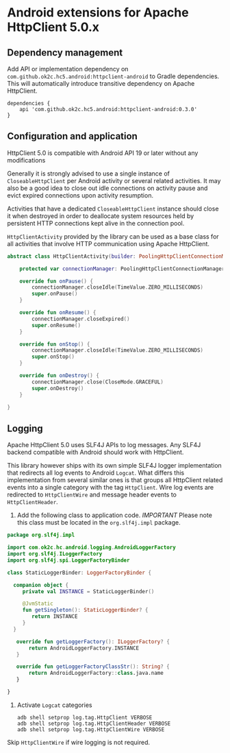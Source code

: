 # Android extensions for Apache HttpClient 5.0.x

## Dependency management

Add API or implementation dependency on `com.github.ok2c.hc5.android:httpclient-android` 
to Gradle dependencies. This will automatically introduce transitive dependency on 
Apache HttpClient.

```
dependencies {
    api 'com.github.ok2c.hc5.android:httpclient-android:0.3.0'
}

```

## Configuration and application

HttpClient 5.0 is compatible with Android API 19 or later without any modifications 

Generally it is strongly advised to use a single instance of `CloseableHttpClient` per Android
activity or several related activities. It may also be a good idea to close out idle connections
on activity pause and evict expired connections upon activity resumption. 

Activities that have a dedicated `CloseableHttpClient` instance should close it when destroyed
in order to deallocate system resources held by persistent HTTP connections kept alive in 
the connection pool.

`HttpClientActivity` provided by the library can be used as a base class for all activities that
involve HTTP communication using Apache HttpClient.

```kotlin
abstract class HttpClientActivity(builder: PoolingHttpClientConnectionManagerBuilder): Activity() {

    protected var connectionManager: PoolingHttpClientConnectionManager = builder.build()

    override fun onPause() {
        connectionManager.closeIdle(TimeValue.ZERO_MILLISECONDS)
        super.onPause()
    }

    override fun onResume() {
        connectionManager.closeExpired()
        super.onResume()
    }

    override fun onStop() {
        connectionManager.closeIdle(TimeValue.ZERO_MILLISECONDS)
        super.onStop()
    }

    override fun onDestroy() {
        connectionManager.close(CloseMode.GRACEFUL)
        super.onDestroy()
    }

}
```

## Logging

Apache HttpClient 5.0 uses SLF4J APIs to log messages. Any SLF4J backend compatible with Android
should work with HttpClient. 

This library however ships with its own simple SLF4J logger implementation that redirects all log 
events to Android `Logcat`. What differs this implementation from several similar ones is that 
groups all HttpClient related events into a single category with the tag `HttpClient`. 
Wire log events are redirected to `HttpClientWire` and message header events to `HttpClientHeader`.

1. Add the following class to application code. *IMPORTANT* Please note this class must
   be located in the `org.slf4j.impl` package.

 ```kotlin
package org.slf4j.impl

import com.ok2c.hc.android.logging.AndroidLoggerFactory
import org.slf4j.ILoggerFactory
import org.slf4j.spi.LoggerFactoryBinder

class StaticLoggerBinder: LoggerFactoryBinder {

   companion object {
      private val INSTANCE = StaticLoggerBinder()

      @JvmStatic
      fun getSingleton(): StaticLoggerBinder? {
         return INSTANCE
      }
   }

    override fun getLoggerFactory(): ILoggerFactory? {
        return AndroidLoggerFactory.INSTANCE
    }

    override fun getLoggerFactoryClassStr(): String? {
        return AndroidLoggerFactory::class.java.name
    }

}
 ```
1. Activate `Logcat` categories 

    ```
    adb shell setprop log.tag.HttpClient VERBOSE
    adb shell setprop log.tag.HttpClientHeader VERBOSE
    adb shell setprop log.tag.HttpClientWire VERBOSE
    
    ```
Skip `HttpClientWire` if wire logging is not required.